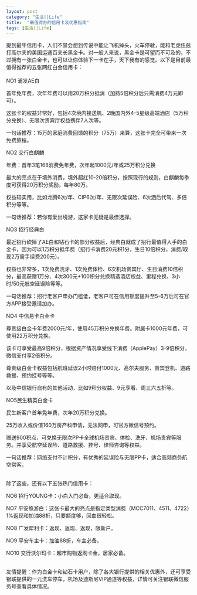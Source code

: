 ```yaml
---
layout: post
category: "生活||Life"
title:  "最值得办的信用卡及优惠指南"
tags: [生活||Life]
---
```

提到最牛信用卡，人们不禁会想到传说中能让飞机掉头，火车停驶，能和老虎伍兹打高尔夫的美国运通百夫长黑金卡。对一般人来说，黑金卡是可望而不可及的，不过拥有一张白金卡，也可以让你体验下一卡在手，天下我有的感觉。以下是目前最值得推荐的五张网红白金信用卡：
<BR><BR>
NO1 浦发AE白<BR>

首年免年费，次年年费可以用20万积分抵消（加持5倍积分后只需消费4万元即可）。<BR>

这张卡的权益非常好，包括4次境内接送机、2晚国内外4-5星级高端酒店（5万积分兑换）、无限次贵宾厅权益携伴7人次等。<BR>

一句话推荐：15万的家庭消费回馈的积分（75万）来算，这张卡完全可带来一次免费旅程。<BR>

NO2 交行白麒麟<BR>

年费：首年3笔168消费免年费，次年起1000元/年或25万积分兑换<BR>

最大的亮点在于境外消费，境外超红10-20倍积分，按照现行的规则，白麒麟每季度可获得20万积分奖励，每年80万。<BR>

权益较实用，比如龙腾6次/年、CIP6次/年、无限次延误险、6次洒后代驾、多倍积分等等。<BR>

一句话推荐：若你有爱出境游，这家卡无疑是最佳选择。<BR>

NO3 招行经典白<BR>

最近招行砍掉了AE白和钻石卡的部分权益后，经典白就成了招行最值得入手的白金卡，因为可以1万积分抵年费（招行卡消费20元积1分，生日10倍积分，消费/取现2万需手续费200元）。<BR>

权益也非常多，1次免费洗牙、1次免费体检、6次机场贵宾厅、生日消费10倍积分，最高获赠1万分、4次300元+100积分兑换精选酒店权益、里程兑换、3小时/50元航空延误险等等。<BR>

一句话推荐：招行老客户申办门槛低，老客户可在信用额度提升至5-6万后可在官方APP接受邀请加办。<BR>

NO4 中信易卡白金卡<BR>

尊贵级白金卡年费2000元/年，使用45万积分兑换年费。附属卡1000元年费，可使用22万积分兑换。<BR>

该卡可享受最高9倍积分，根据资产情况享受线下消费（ApplePay）3-9倍积分，微信支付享2倍积分。<BR>

尊贵级白金卡权益包括航班延误2小时赔付1000元、高尔夫服务、贵宾登机、道路救援、预约挂号等等。<BR>

以及中信银行自有的其他活动，比如9积分权益、9元享看、周三六五折等。<BR>

NO5民生精英白金卡<BR>

民生新客户首年免年费，次年20万积分兑换。<BR>

25万收入或价值160万房产科申请，无法网申，可官方微信号预约。<BR>

赠送900积点，可兑换无限次PP卡全球机场贵宾、体检、洗牙、机场贵宾等服务。并享受航空延误险、道路救援、挂号、律师咨询等权益。<BR>

一句话推荐：网络支付不计积分，有优秀的延误险与无限PP卡，适合高频商务航空常客。<BR><BR>

除了这些，还有以下五张热门信用卡：<BR>

NO6 招行YOUNG卡：小白入门必备，更适合取现。<BR>

NO7 平安旅游白：这张卡最大的亮点是指定类型消费（MCC7011、4511、4722）1%返现和加油88折，只要额度够，回血很轻松。<BR>

NO8 广发犀利卡：返现、返现、返现，限新户。<BR>

NO9 平安车主卡：加油88折，车主必备。<BR>

NO10 交行沃尔玛卡：超市购物返刷卡金，居家必备。<BR><BR>

友情提醒：作为白金卡和钻石卡用户，除了各大银行提供的相关优惠外，还可享受银联提供的一元洗车停车，机场及迪斯尼VIP通道等权益，详情可关注银联微信服务号查看具体情况。
